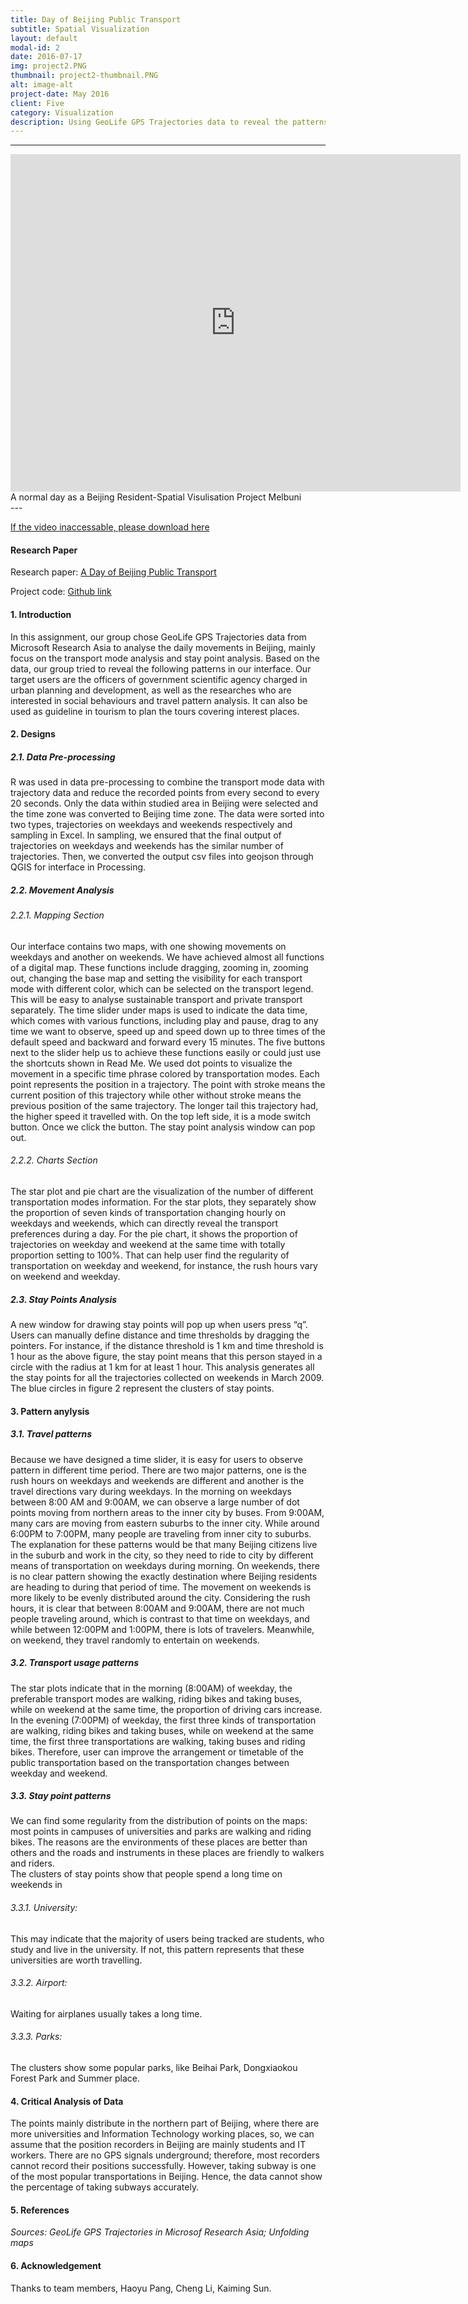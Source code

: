 ```yaml
---
title: Day of Beijing Public Transport
subtitle: Spatial Visualization
layout: default
modal-id: 2
date: 2016-07-17
img: project2.PNG
thumbnail: project2-thumbnail.PNG
alt: image-alt
project-date: May 2016
client: Five
category: Visualization
description: Using GeoLife GPS Trajectories data to reveal the patterns of Beijing residents movements in the temporal and spatial dimensions.
---
```


---
<iframe width="720" height="540" src="https://www.youtube.com/embed/c_u1-snYJc0" frameborder="0" allow="accelerometer; autoplay; encrypted-media; gyroscope; picture-in-picture" allowfullscreen></iframe>
<figcaption class="caption">A normal day as a Beijing Resident-Spatial Visulisation Project Melbuni</figcaption>
---

[If the video inaccessable, please download here](https://github.com/JoyceWufm/Spatial-visualisation/blob/master/Beijing%20Public%20Transport%20Trajectories.mov)

#### Research Paper
Research paper: [A Day of Beijing Public Transport](https://github.com/JoyceWufm/joycewufm.github.io/blob/master/docs/A%20Normal%20Day%20of%20Beijing%20Traffic-Spatial%20Visualisation.pdf)

Project code: [Github link](https://github.com/JoyceWufm/Spatial-visualisation)

#### 1. Introduction  

In this assignment, our group chose GeoLife GPS Trajectories data from Microsoft Research Asia to analyse the daily movements in Beijing, mainly focus on the transport mode analysis and stay point analysis. Based on the data, our group tried to reveal the following patterns in our interface. Our target users are the officers of government scientific agency charged in urban planning and development, as well as the researches who are interested in social behaviours and travel pattern analysis. It can also be used as guideline in tourism to plan the tours covering interest places.

#### 2. Designs
##### 2.1. Data Pre-processing
R was used in data pre-processing to combine the transport mode data with trajectory data and reduce the recorded points from every second to every 20 seconds. Only the data within studied area in Beijing were selected and the time zone was converted to Beijing time zone. The data were sorted into two types, trajectories on weekdays and weekends respectively and sampling in Excel. In sampling, we ensured that the final output of trajectories on weekdays and weekends has the similar number of trajectories. Then, we converted the output csv files into geojson through QGIS for interface in Processing.

##### 2.2. Movement Analysis
###### 2.2.1. Mapping Section
Our interface contains two maps, with one showing movements on weekdays and another on weekends. We have achieved almost all functions of a digital map. These functions include dragging, zooming in, zooming out, changing the base map and setting the visibility for each transport mode with different color, which can be selected on the transport legend. This will be easy to analyse sustainable transport and private transport separately. The time slider under maps is used to indicate the data time, which comes with various functions, including play and pause, drag to any time we want to observe, speed up and speed down up to three times of the default speed and backward and forward every 15 minutes. The five buttons next to the slider help us to achieve these functions easily or could just use the shortcuts shown in Read Me. We used dot points to visualize the movement in a specific time phrase colored by transportation modes. Each point represents the position in a trajectory. The point with stroke means the current position of this trajectory while other without stroke means the previous position of the same trajectory. The longer tail this trajectory had, the higher speed it travelled with. On the top left side, it is a mode switch button. Once we click the button. The stay point analysis window can pop out.
###### 2.2.2. Charts Section
The star plot and pie chart are the visualization of the number of different transportation modes information. For the star plots, they separately show the proportion of seven kinds of transportation changing hourly on weekdays and weekends, which can directly reveal the transport preferences during a day. For the pie chart, it shows the proportion of trajectories on weekday and weekend at the same time with totally proportion setting to 100%. That can help user find the regularity of transportation on weekday and weekend, for instance, the rush hours vary on weekend and weekday.
##### 2.3. Stay Points Analysis
A new window for drawing stay points will pop up when users press “q”. Users can manually define distance and time thresholds by dragging the pointers. For instance, if the distance threshold is 1 km and time threshold is 1 hour as the above figure, the stay point means that this person stayed in a circle with the radius at 1 km for at least 1 hour. This analysis generates all the stay points for all the trajectories collected on weekends in March 2009. The blue circles in figure 2 represent the clusters of stay points.

#### 3. Pattern anylysis  
##### 3.1. Travel patterns  
Because we have designed a time slider, it is easy for users to observe pattern in different time period. There
are two major patterns, one is the rush hours on weekdays and weekends are different and another is the travel
directions vary during weekdays. In the morning on weekdays between 8:00 AM and 9:00AM, we can observe
a large number of dot points moving from northern areas to the inner city by buses. From 9:00AM, many cars
are moving from eastern suburbs to the inner city. While around 6:00PM to 7:00PM, many people are traveling
from inner city to suburbs. The explanation for these patterns would be that many Beijing citizens live in the
suburb and work in the city, so they need to ride to city by different means of transportation on weekdays during
morning. On weekends, there is no clear pattern showing the exactly destination where Beijing residents are
heading to during that period of time. The movement on weekends is more likely to be evenly distributed around
the city. Considering the rush hours, it is clear that between 8:00AM and 9:00AM, there are not much people
traveling around, which is contrast to that time on weekdays, and while between 12:00PM and 1:00PM, there is
lots of travelers. Meanwhile, on weekend, they travel randomly to entertain on weekends.  
##### 3.2. Transport usage patterns  
The star plots indicate that in the morning (8:00AM) of weekday, the preferable transport modes are walking,
riding bikes and taking buses, while on weekend at the same time, the proportion of driving cars increase. In the
evening (7:00PM) of weekday, the first three kinds of transportation are walking, riding bikes and taking buses,
while on weekend at the same time, the first three transportations are walking, taking buses and riding bikes.
Therefore, user can improve the arrangement or timetable of the public transportation based on the transportation
changes between weekday and weekend.  
##### 3.3. Stay point patterns  
We can find some regularity from the distribution of points on the maps: most points in campuses of universities
and parks are walking and riding bikes. The reasons are the environments of these places are better than others
and the roads and instruments in these places are friendly to walkers and riders.  
The clusters of stay points show that people spend a long time on weekends in  
###### 3.3.1. University: 
This may indicate that the majority of users being tracked are students, who study and live in the university. If not, this pattern represents that these universities are worth travelling.  
###### 3.3.2. Airport: 
Waiting for airplanes usually takes a long time.  
###### 3.3.3. Parks: 
The clusters show some popular parks, like Beihai Park, Dongxiaokou Forest Park and Summer place.  

#### 4. Critical Analysis of Data
The points mainly distribute in the northern part of Beijing, where there are more universities and Information Technology working places, so, we can assume that the position recorders in Beijing are mainly students and IT workers. There are no GPS signals underground; therefore, most recorders cannot record their positions successfully. However, taking subway is one of the most popular transportations in Beijing. Hence, the data cannot show the percentage of taking subways accurately.

#### 5. References
_Sources: GeoLife GPS Trajectories in Microsof Research Asia; Unfolding maps_

#### 6. Acknowledgement
Thanks to team members, Haoyu Pang, Cheng Li, Kaiming Sun.

